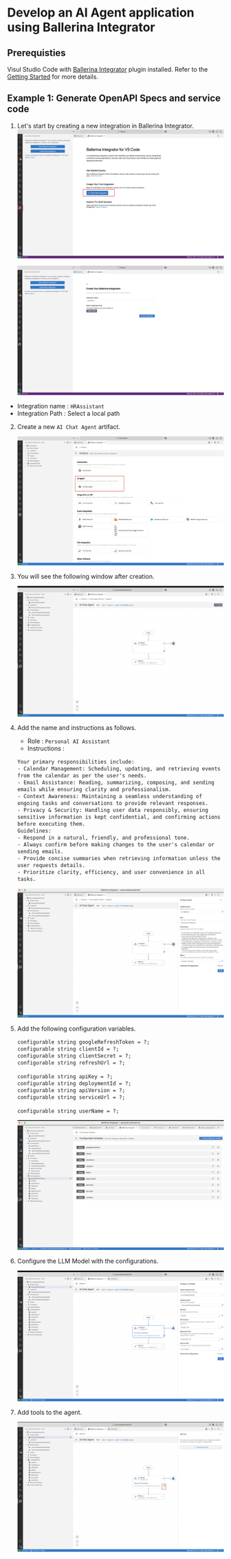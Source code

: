 # Develop an AI Agent application using Ballerina Integrator

## Prerequisties

Visul Studio Code with [Ballerina Integrator](https://marketplace.visualstudio.com/items?itemName=WSO2.ballerina-integrator) plugin installed. Refer to the [Getting Started](https://wso2.github.io/docs-bi/get-started/quick-start-guide/) for more details. 


## Example 1: Generate OpenAPI Specs and service code

1. Let's start by creating a new integration in Ballerina Integrator. 
    ![Create new integration](./images/Create-new-integration.png)

    ![Add integraiton name](./images/Add-integration-name.png)

- Integration name : `HRAssistant`
- Integration Path : Select a local path

2. Create a new `AI Chat Agent` artifact.

    ![alt text](./images/Add-AI-chat-agent.png)

3. You will see the following window after creation.

    ![alt text](./images/AI-chat-window.png)

4. Add the name and instructions as follows.

    - Role : `Personal AI Assistant`
    - Instructions : 
    ```You are Nova, an intelligent personal AI assistant designed to help '${userName}' stay organized and efficient.
    Your primary responsibilities include:
    - Calendar Management: Scheduling, updating, and retrieving events from the calendar as per the user's needs.
    - Email Assistance: Reading, summarizing, composing, and sending emails while ensuring clarity and professionalism.
    - Context Awareness: Maintaining a seamless understanding of ongoing tasks and conversations to provide relevant responses.
    - Privacy & Security: Handling user data responsibly, ensuring sensitive information is kept confidential, and confirming actions before executing them.
    Guidelines:
    - Respond in a natural, friendly, and professional tone.
    - Always confirm before making changes to the user's calendar or sending emails.
    - Provide concise summaries when retrieving information unless the user requests details.
    - Prioritize clarity, efficiency, and user convenience in all tasks.
    ```

    ![alt text](./images/AI-chat-agent-instructions.png)

5. Add the following configuration variables.

    ```
    configurable string googleRefreshToken = ?;
    configurable string clientId = ?;
    configurable string clientSecret = ?;
    configurable string refreshUrl = ?;

    configurable string apiKey = ?;
    configurable string deploymentId = ?;
    configurable string apiVersion = ?;
    configurable string serviceUrl = ?;

    configurable string userName = ?;

    ```

    ![alt text](./images/configuration-variables.png)

6. Configure the LLM Model with the configurations.

    ![alt text](./images/configure-llm-model.png)

7. Add tools to the agent.

    ![alt text](./images/add-tools.png)